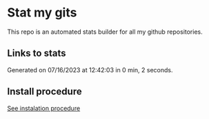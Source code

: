 # Stat my gits

This repo is an automated stats builder for all my github repositories.

## Links to stats


Generated on 07/16/2023 at 12:42:03 in 0 min, 2 seconds.

## Install procedure

[See instalation procedure](./src/install.md)
